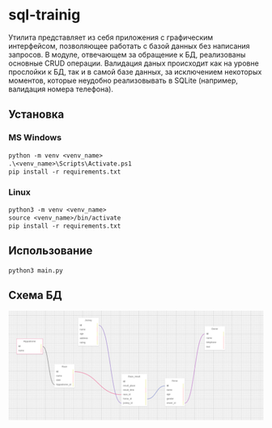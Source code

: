 # sql-trainig
Утилита представляет из себя приложения с графическим интерфейсом, 
позволяющее работать с базой данных без написания запросов.
В модуле, отвечающем за обращение к БД, реализованы основные CRUD операции.
Валидация даных происходит как на уровне прослойки к БД, так и в самой базе данных,
за исключением некоторых моментов, которые неудобно реализовывать в SQLite
(например, валидация номера телефона).
## Установка
### MS Windows
```
python -m venv <venv_name>
.\<venv_name>\Scripts\Activate.ps1
pip install -r requirements.txt
```
### Linux
```
python3 -m venv <venv_name>
source <venv_name>/bin/activate
pip install -r requirements.txt
```

## Использование
```
python3 main.py
```

## Схема БД
![Pucture of db schema](https://github.com/rnjghjxbnfknjnkfgjxrf/sql-training/blob/main/db_schema.png?raw=True)
